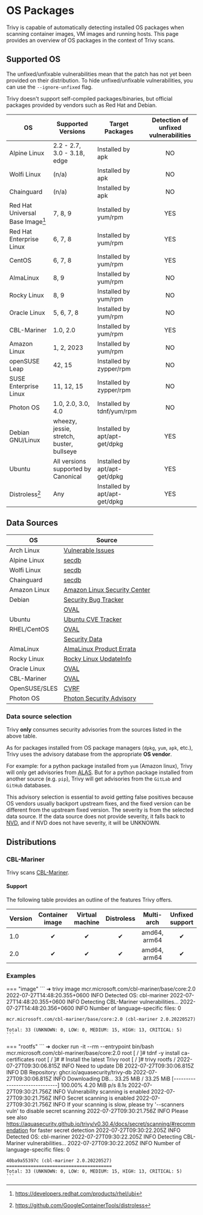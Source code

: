 # OS Packages
Trivy is capable of automatically detecting installed OS packages when scanning container images, VM images and running hosts.
This page provides an overview of OS packages in the context of Trivy scans.

## Supported OS

The unfixed/unfixable vulnerabilities mean that the patch has not yet been provided on their distribution.
To hide unfixed/unfixable vulnerabilities, you can use the `--ignore-unfixed` flag.

Trivy doesn't support self-compiled packages/binaries, but official packages provided by vendors such as Red Hat and Debian.

| OS                               | Supported Versions                        | Target Packages               | Detection of unfixed vulnerabilities |
|----------------------------------|-------------------------------------------|-------------------------------|:------------------------------------:|
| Alpine Linux                     | 2.2 - 2.7, 3.0 - 3.18, edge               | Installed by apk              |                  NO                  |
| Wolfi Linux                      | (n/a)                                     | Installed by apk              |                  NO                  |
| Chainguard                       | (n/a)                                     | Installed by apk              |                  NO                  |
| Red Hat Universal Base Image[^1] | 7, 8, 9                                   | Installed by yum/rpm          |                 YES                  |
| Red Hat Enterprise Linux         | 6, 7, 8                                   | Installed by yum/rpm          |                 YES                  |
| CentOS                           | 6, 7, 8                                   | Installed by yum/rpm          |                 YES                  |
| AlmaLinux                        | 8, 9                                      | Installed by yum/rpm          |                  NO                  |
| Rocky Linux                      | 8, 9                                      | Installed by yum/rpm          |                  NO                  |
| Oracle Linux                     | 5, 6, 7, 8                                | Installed by yum/rpm          |                  NO                  |
| CBL-Mariner                      | 1.0, 2.0                                  | Installed by yum/rpm          |                 YES                  |
| Amazon Linux                     | 1, 2, 2023                                | Installed by yum/rpm          |                  NO                  |
| openSUSE Leap                    | 42, 15                                    | Installed by zypper/rpm       |                  NO                  |
| SUSE Enterprise Linux            | 11, 12, 15                                | Installed by zypper/rpm       |                  NO                  |
| Photon OS                        | 1.0, 2.0, 3.0, 4.0                        | Installed by tdnf/yum/rpm     |                  NO                  |
| Debian GNU/Linux                 | wheezy, jessie, stretch, buster, bullseye | Installed by apt/apt-get/dpkg |                 YES                  |
| Ubuntu                           | All versions supported by Canonical       | Installed by apt/apt-get/dpkg |                 YES                  |
| Distroless[^2]                   | Any                                       | Installed by apt/apt-get/dpkg |                 YES                  |

## Data Sources

| OS            | Source                                 |
|---------------|----------------------------------------|
| Arch Linux    | [Vulnerable Issues][arch]              |
| Alpine Linux  | [secdb][alpine]                        |
| Wolfi Linux   | [secdb][wolfi]                         |
| Chainguard    | [secdb][chainguard]                    |
| Amazon Linux  | [Amazon Linux Security Center][amazon] |
| Debian        | [Security Bug Tracker][debian-tracker] |
|               | [OVAL][debian-oval]                    |
| Ubuntu        | [Ubuntu CVE Tracker][ubuntu]           |
| RHEL/CentOS   | [OVAL][rhel-oval]                      |
|               | [Security Data][rhel-api]              |
| AlmaLinux     | [AlmaLinux Product Errata][alma]       |
| Rocky Linux   | [Rocky Linux UpdateInfo][rocky]        |
| Oracle Linux  | [OVAL][oracle]                         |
| CBL-Mariner   | [OVAL][mariner]                        |
| OpenSUSE/SLES | [CVRF][suse]                           |
| Photon OS     | [Photon Security Advisory][photon]     |

### Data source selection
Trivy **only** consumes security advisories from the sources listed in the above table.

As for packages installed from OS package managers (`dpkg`, `yum`, `apk`, etc.), Trivy uses the advisory database from the appropriate **OS vendor**.

For example: for a python package installed from `yum` (Amazon linux), Trivy will only get advisories from [ALAS][amazon].
But for a python package installed from another source (e.g. `pip`), Trivy will get advisories from the `GitLab` and `GitHub` databases.

This advisory selection is essential to avoid getting false positives because OS vendors usually backport upstream fixes, and the fixed version can be different from the upstream fixed version.
The severity is from the selected data source.
If the data source does not provide severity, it falls back to [NVD][nvd], and if NVD does not have severity, it will be UNKNOWN.

## Distributions
### CBL-Mariner
Trivy scans [CBL-Mariner][cbl-mariner].

#### Support
The following table provides an outline of the features Trivy offers.

| Version | Container image | Virtual machine | Distroless |  Multi-arch  | Unfixed support |
|---------|:---------------:|:---------------:|:----------:|:------------:|:---------------:|
| 1.0     |        ✔        |        ✔        |     ✔      | amd64, arm64 |        ✔        |
| 2.0     |        ✔        |        ✔        |     ✔      | amd64, arm64 |        ✔        |

### Examples

=== "image"
    ```
    ➜ trivy image mcr.microsoft.com/cbl-mariner/base/core:2.0
    2022-07-27T14:48:20.355+0600	INFO	Detected OS: cbl-mariner
    2022-07-27T14:48:20.355+0600	INFO	Detecting CBL-Mariner vulnerabilities...
    2022-07-27T14:48:20.356+0600	INFO	Number of language-specific files: 0
    
    mcr.microsoft.com/cbl-mariner/base/core:2.0 (cbl-mariner 2.0.20220527)
        
    Total: 33 (UNKNOWN: 0, LOW: 0, MEDIUM: 15, HIGH: 13, CRITICAL: 5)
    ```

=== "rootfs"
    ```
    ➜ docker run  -it --rm --entrypoint bin/bash mcr.microsoft.com/cbl-mariner/base/core:2.0
    root [ / ]# tdnf -y install ca-certificates
    root [ / ]# # Install the latest Trivy
    root [ / ]# trivy rootfs /
    2022-07-27T09:30:06.815Z	INFO	Need to update DB
    2022-07-27T09:30:06.815Z	INFO	DB Repository: ghcr.io/aquasecurity/trivy-db
    2022-07-27T09:30:06.815Z	INFO	Downloading DB...
    33.25 MiB / 33.25 MiB [------------------------------] 100.00% 4.20 MiB p/s 8.1s
    2022-07-27T09:30:21.756Z	INFO	Vulnerability scanning is enabled
    2022-07-27T09:30:21.756Z	INFO	Secret scanning is enabled
    2022-07-27T09:30:21.756Z	INFO	If your scanning is slow, please try '--scanners vuln' to disable secret scanning
    2022-07-27T09:30:21.756Z	INFO	Please see also https://aquasecurity.github.io/trivy/v0.30.4/docs/secret/scanning/#recommendation for faster secret detection
    2022-07-27T09:30:22.205Z	INFO	Detected OS: cbl-mariner
    2022-07-27T09:30:22.205Z	INFO	Detecting CBL-Mariner vulnerabilities...
    2022-07-27T09:30:22.205Z	INFO	Number of language-specific files: 0
    
    40ba9a55397c (cbl-mariner 2.0.20220527)
    =======================================
    Total: 33 (UNKNOWN: 0, LOW: 0, MEDIUM: 15, HIGH: 13, CRITICAL: 5)
    ```

[^1]: https://developers.redhat.com/products/rhel/ubi
[^2]: https://github.com/GoogleContainerTools/distroless

[arch]: https://security.archlinux.org/
[alpine]: https://secdb.alpinelinux.org/
[wolfi]: https://packages.wolfi.dev/os/security.json
[chainguard]: https://packages.cgr.dev/chainguard/security.json
[amazon]: https://alas.aws.amazon.com/
[debian-tracker]: https://security-tracker.debian.org/tracker/
[debian-oval]: https://www.debian.org/security/oval/
[ubuntu]: https://ubuntu.com/security/cve
[rhel-oval]: https://www.redhat.com/security/data/oval/v2/
[rhel-api]: https://www.redhat.com/security/data/metrics/
[alma]: https://errata.almalinux.org/
[rocky]: https://download.rockylinux.org/pub/rocky/
[oracle]: https://linux.oracle.com/security/oval/
[suse]: http://ftp.suse.com/pub/projects/security/cvrf/
[photon]: https://packages.vmware.com/photon/photon_cve_metadata/
[mariner]: https://github.com/microsoft/CBL-MarinerVulnerabilityData/

[cbl-mariner]: https://github.com/microsoft/CBL-Mariner

[nvd]: https://nvd.nist.gov/
